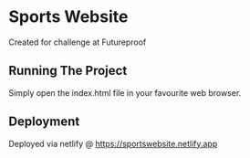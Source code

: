 # Sports Website

Created for challenge at Futureproof

## Running The Project

Simply open the index.html file in your favourite web browser.

## Deployment

Deployed via netlify @ https://sportswebsite.netlify.app
